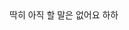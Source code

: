 
<!DOCTYPE html>
<html>
<head>
	<title>쩨렌 일단 뭐할지 생각</title>
</head>
<body>
딱히 아직 할 말은 없어요 하하 
</body>
</html>
